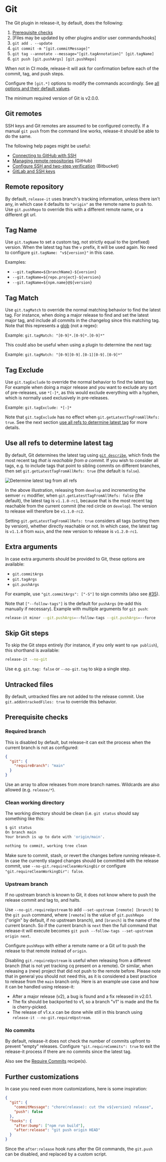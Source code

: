 # Git

The Git plugin in release-it, by default, does the following:

1. [Prerequisite checks][1]
2. \[Files may be updated by other plugins and/or user commands/hooks]
3. `git add . --update`
4. `git commit -m "[git.commitMessage]"`
5. `git tag --annotate --message="[git.tagAnnotation]" [git.tagName]`
6. `git push [git.pushArgs] [git.pushRepo]`

When not in CI mode, release-it will ask for confirmation before each of the commit, tag, and push steps.

Configure the `[git.*]` options to modify the commands accordingly. See [all options and their default values][2].

The minimum required version of Git is v2.0.0.

## Git remotes

SSH keys and Git remotes are assumed to be configured correctly. If a manual `git push` from the command line works,
release-it should be able to do the same.

The following help pages might be useful:

- [Connecting to GitHub with SSH][3]
- [Managing remote repositories][4] (GitHub)
- [Configure SSH and two-step verification][5] (Bitbucket)
- [GitLab and SSH keys][6]

## Remote repository

By default, `release-it` uses branch's tracking information, unless there isn't any, in which case it defaults to
`"origin"` as the remote name to push to. Use `git.pushRepo` to override this with a different remote name, or a
different git url.

## Tag Name

Use `git.tagName` to set a custom tag, not strictly equal to the (prefixed) version. When the latest tag has the `v`
prefix, it will be used again. No need to configure `git.tagName: "v${version}"` in this case.

Examples:

- `--git.tagName=${branchName}-${version}`
- `--git.tagName=${repo.project}-${version}`
- `--git.tagName=${npm.name}@${version}`

## Tag Match

Use `git.tagMatch` to override the normal matching behavior to find the latest tag. For instance, when doing a major
release to find and set the latest major tag, and include all commits in the changelog since this matching tag. Note
that this represents a [glob](https://code.visualstudio.com/docs/editor/glob-patterns) (not a regex):

Example: `git.tagMatch: "[0-9]*.[0-9]*.[0-9]*"`

This could also be useful when using a plugin to determine the next tag:

Example: `git.tagMatch: "[0-9][0-9].[0-1][0-9].[0-9]*"`

## Tag Exclude

Use `git.tagExclude` to override the normal behavior to find the latest tag. For example when doing a major release and
you want to exclude any sort of pre-releases, use `*[-]*`, as this would exclude everything with a hyphen, which is
normally used exclusively in pre-releases.

Example: `git.tagExclude: *[-]*`

Note that `git.tagExclude` has no effect when `git.getLatestTagFromAllRefs: true`. See the next section [use all refs to
determine latest tag][7] for more details.

## Use all refs to determine latest tag

By default, Git determines the latest tag using [`git describe`][8], which finds the most recent tag _that is reachable
from a commit._ If you wish to consider all tags, e.g. to include tags that point to sibling commits on different
branches, then set `git.getLatestTagFromAllRefs: true` (the default is `false`).

![Determine latest tag from all refs][9]

In the above illustration, releasing from `develop` and incrementing the semver `rc` modifier, when
`git.getLatestTagFromAllRefs: false` (the default), the latest tag is `v1.1.0-rc1`, because that is the most recent tag
reachable from the current commit (the red circle on `develop`). The version to release will therefore be `v1.1.0-rc2`.

Setting `git.getLatestTagFromAllRefs: true` considers all tags (sorting them by version), whether directly reachable or
not. In which case, the latest tag is `v1.1.0` from `main`, and the new version to release is `v1.2.0-rc1`.

## Extra arguments

In case extra arguments should be provided to Git, these options are available:

- `git.commitArgs`
- `git.tagArgs`
- `git.pushArgs`

For example, use `"git.commitArgs": ["-S"]` to sign commits (also see [#35][10]).

Note that `["--follow-tags"]` is the default for `pushArgs` (re-add this manually if necessary). Example with multiple
arguments for `git push`:

```bash
release-it minor --git.pushArgs=--follow-tags --git.pushArgs=--force
```

## Skip Git steps

To skip the Git steps entirely (for instance, if you only want to `npm publish`), this shorthand is available:

```bash
release-it --no-git
```

Use e.g. `git.tag: false` or `--no-git.tag` to skip a single step.

## Untracked files

By default, untracked files are not added to the release commit. Use `git.addUntrackedFiles: true` to override this
behavior.

## Prerequisite checks

### Required branch

This is disabled by default, but release-it can exit the process when the current branch is not as configured:

```json
{
  "git": {
    "requireBranch": "main"
  }
}
```

Use an array to allow releases from more branch names. Wildcards are also allowed (e.g. `release/*`).

### Clean working directory

The working directory should be clean (i.e. `git status` should say something like this:

```bash
$ git status
On branch main
Your branch is up to date with 'origin/main'.

nothing to commit, working tree clean
```

Make sure to commit, stash, or revert the changes before running release-it. In case the currently staged changes should
be committed with the release commit, use `--no-git.requireCleanWorkingDir` or configure
`"git.requireCleanWorkingDir": false`.

### Upstream branch

If no upstream branch is known to Git, it does not know where to push the release commit and tag to, and halts.

Use `--no-git.requireUpstream` to add `--set-upstream [remote] [branch]` to the `git push` command, where `[remote]` is
the value of `git.pushRepo` ("origin" by default, if no upstream branch), and `[branch]` is the name of the current
branch. So if the current branch is `next` then the full command that release-it will execute becomes
`git push --follow-tags --set-upstream origin next`.

Configure `pushRepo` with either a remote name or a Git url to push the release to that remote instead of `origin`.

Disabling `git.requireUpstream` is useful when releasing from a different branch (that is not yet tracking cq present on
a remote). Or similar, when releasing a (new) project that did not push to the remote before. Please note that in
general you should not need this, as it is considered a best practice to release from the `main` branch only. Here is an
example use case and how it can be handled using release-it:

- After a major release (v2), a bug is found and a fix released in v2.0.1.
- The fix should be backported to v1, so a branch "v1" is made and the fix is cherry-picked.
- The release of v1.x.x can be done while still in this branch using `release-it --no-git.requireUpstream`.

### No commits

By default, release-it does not check the number of commits upfront to prevent "empty" releases. Configure
`"git.requireCommits": true` to exit the release-it process if there are no commits since the latest tag.

Also see the [Require Commits][11] recipe(s).

## Further customizations

In case you need even more customizations, here is some inspiration:

```json
{
  "git": {
    "commitMessage": "chore(release): cut the v${version} release",
    "push": false
  },
  "hooks": {
    "after:bump": ["npm run build"],
    "after:release": "git push origin HEAD"
  }
}
```

Since the `after:release` hook runs after the Git commands, the `git.push` can be disabled, and replaced by a custom
script.

[1]: #prerequisite-checks
[2]: ../config/release-it.json
[3]: https://docs.github.com/en/authentication/connecting-to-github-with-ssh
[4]: https://docs.github.com/en/get-started/getting-started-with-git/managing-remote-repositories
[5]: https://support.atlassian.com/bitbucket-cloud/docs/configure-ssh-and-two-step-verification/
[6]: https://docs.gitlab.com/ce/user/ssh
[7]: #use-all-refs-to-determine-latest-tag
[8]: https://git-scm.com/docs/git-describe
[9]: assets/git-version-from-all-refs.svg
[10]: https://github.com/release-it/release-it/issues/350
[11]: ./recipes/require-commits.md
